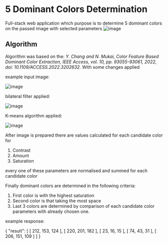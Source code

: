 # 5 Dominant Colors Determination
Full-stack web application which purpose is to determine 5 dominant colors on the passed image with selected parameters
![image](https://github.com/Chatyis/5-Dominant-Colors-Determination/assets/32648007/f4042bbf-411f-48c7-8310-9062f982b9dd)

## Algorithm
Algorithm was based on the: _Y. Chang and N. Mukai, Color Feature Based Dominant Color Extraction, IEEE Access, vol. 10, pp. 93055-93061, 2022, doi: 10.1109/ACCESS.2022.3202632._ With some changes applied

example input image:

![image](https://github.com/Chatyis/5-Dominant-Colors-Determination/assets/32648007/7d7cca80-00cb-4c68-966d-92e006ce5367)

bilateral filter applied:

![image](https://github.com/Chatyis/5-Dominant-Colors-Determination/assets/32648007/abc78dcd-8aaa-4c80-98ae-573a6fc78c50)

K-means algorithm applied:

![image](https://github.com/Chatyis/5-Dominant-Colors-Determination/assets/32648007/7890b4cf-2115-44e5-9ddd-65d7dd8ee792)

After image is prepared there are values calculated for each candidate color for

1. Contrast
2. Amount
3. Saturation

every one of these parameters are normalised and summed for each candidate color

Finally dominant colors are determined in the following criteria:

1. First color is with the highest saturation
2. Second color is that taking the most space
3. Last 3 colors are determined by comparison of each candidate color parameters with already chosen one.

example response:

{
  "result": [
    [
      212,
      153,
      124
    ],
    [
      220,
      201,
      182
    ],
    [
      23,
      16,
      15
    ],
    [
      74,
      43,
      31
    ],
    [
      206,
      151,
      109
    ]
  ]
}
